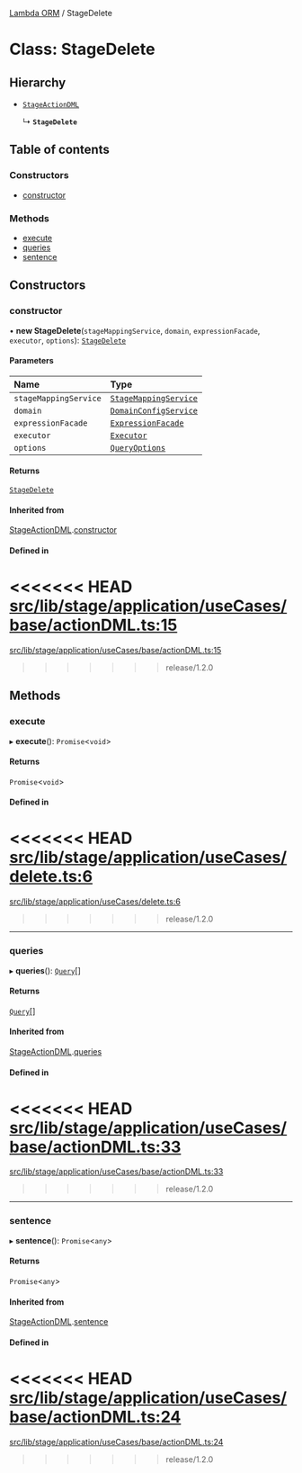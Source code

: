 [Lambda ORM](../README.md) / StageDelete

# Class: StageDelete

## Hierarchy

- [`StageActionDML`](StageActionDML.md)

  ↳ **`StageDelete`**

## Table of contents

### Constructors

- [constructor](StageDelete.md#constructor)

### Methods

- [execute](StageDelete.md#execute)
- [queries](StageDelete.md#queries)
- [sentence](StageDelete.md#sentence)

## Constructors

### constructor

• **new StageDelete**(`stageMappingService`, `domain`, `expressionFacade`, `executor`, `options`): [`StageDelete`](StageDelete.md)

#### Parameters

| Name | Type |
| :------ | :------ |
| `stageMappingService` | [`StageMappingService`](StageMappingService.md) |
| `domain` | [`DomainConfigService`](DomainConfigService.md) |
| `expressionFacade` | [`ExpressionFacade`](ExpressionFacade.md) |
| `executor` | [`Executor`](../interfaces/Executor.md) |
| `options` | [`QueryOptions`](../interfaces/QueryOptions.md) |

#### Returns

[`StageDelete`](StageDelete.md)

#### Inherited from

[StageActionDML](StageActionDML.md).[constructor](StageActionDML.md#constructor)

#### Defined in

<<<<<<< HEAD
[src/lib/stage/application/useCases/base/actionDML.ts:15](https://github.com/lambda-orm/lambdaorm/blob/2f28c8f6/src/lib/stage/application/useCases/base/actionDML.ts#L15)
=======
[src/lib/stage/application/useCases/base/actionDML.ts:15](https://github.com/lambda-orm/lambdaorm/blob/73ae43da/src/lib/stage/application/useCases/base/actionDML.ts#L15)
>>>>>>> release/1.2.0

## Methods

### execute

▸ **execute**(): `Promise`\<`void`\>

#### Returns

`Promise`\<`void`\>

#### Defined in

<<<<<<< HEAD
[src/lib/stage/application/useCases/delete.ts:6](https://github.com/lambda-orm/lambdaorm/blob/2f28c8f6/src/lib/stage/application/useCases/delete.ts#L6)
=======
[src/lib/stage/application/useCases/delete.ts:6](https://github.com/lambda-orm/lambdaorm/blob/73ae43da/src/lib/stage/application/useCases/delete.ts#L6)
>>>>>>> release/1.2.0

___

### queries

▸ **queries**(): [`Query`](Query.md)[]

#### Returns

[`Query`](Query.md)[]

#### Inherited from

[StageActionDML](StageActionDML.md).[queries](StageActionDML.md#queries)

#### Defined in

<<<<<<< HEAD
[src/lib/stage/application/useCases/base/actionDML.ts:33](https://github.com/lambda-orm/lambdaorm/blob/2f28c8f6/src/lib/stage/application/useCases/base/actionDML.ts#L33)
=======
[src/lib/stage/application/useCases/base/actionDML.ts:33](https://github.com/lambda-orm/lambdaorm/blob/73ae43da/src/lib/stage/application/useCases/base/actionDML.ts#L33)
>>>>>>> release/1.2.0

___

### sentence

▸ **sentence**(): `Promise`\<`any`\>

#### Returns

`Promise`\<`any`\>

#### Inherited from

[StageActionDML](StageActionDML.md).[sentence](StageActionDML.md#sentence)

#### Defined in

<<<<<<< HEAD
[src/lib/stage/application/useCases/base/actionDML.ts:24](https://github.com/lambda-orm/lambdaorm/blob/2f28c8f6/src/lib/stage/application/useCases/base/actionDML.ts#L24)
=======
[src/lib/stage/application/useCases/base/actionDML.ts:24](https://github.com/lambda-orm/lambdaorm/blob/73ae43da/src/lib/stage/application/useCases/base/actionDML.ts#L24)
>>>>>>> release/1.2.0
